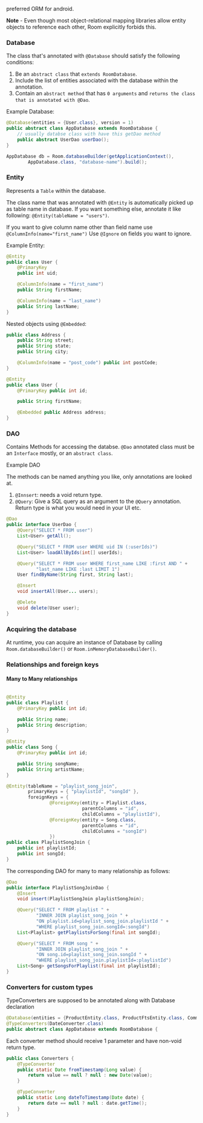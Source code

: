 preferred ORM for android.

**Note** - Even though most object-relational mapping libraries allow entity objects to reference each other, Room explicitly forbids this.

### Database

The class that's annotated with `@Database` should satisfy the following conditions:

1. Be an `abstract class` that `extends RoomDatabase`.
2. Include the list of entities associated with the database within the annotation.
3. Contain an `abstract method` that has `0 arguments` and `returns the class that is annotated with @Dao`.

Example Database:
```java
@Database(entities = {User.class}, version = 1)
public abstract class AppDatabase extends RoomDatabase {
    // usually databse class with have this getDao method
    public abstract UserDao userDao();
}

AppDatabase db = Room.databaseBuilder(getApplicationContext(),
        AppDatabase.class, "database-name").build();
```


### Entity

Represents a `Table` within the database.

The class name that was annotated with `@Entity` is automatically
picked up as table name in database. If you want something else,
annotate it like following: `@Entity(tableName = "users")`.

If you want to give column name other than field name use 
`@ColumnInfo(name="first_name")`
Use `@Ignore` on fields you want to ignore.

Example Entity:
```java
@Entity
public class User {
    @PrimaryKey
    public int uid;

    @ColumnInfo(name = "first_name")
    public String firstName;

    @ColumnInfo(name = "last_name")
    public String lastName;
}
```

Nested objects using `@Embedded`:
```java
public class Address {
    public String street;
    public String state;
    public String city;

    @ColumnInfo(name = "post_code") public int postCode;
}

@Entity
public class User {
    @PrimaryKey public int id;

    public String firstName;

    @Embedded public Address address;
}
```

### DAO

Contains Methods for accessing the databse.
`@Dao` annotated class must be an `Interface` mostly, or an `abstract class`.

Example DAO

The methods can be named anything you like, only annotations
are looked at.

1. `@Innsert`: needs a void return type.
2. `@Query`: Give a SQL query as an argument to the `@Query` annotation.
Return type is what you would need in your UI etc.


```java
@Dao
public interface UserDao {
    @Query("SELECT * FROM user")
    List<User> getAll();

    @Query("SELECT * FROM user WHERE uid IN (:userIds)")
    List<User> loadAllByIds(int[] userIds);

    @Query("SELECT * FROM user WHERE first_name LIKE :first AND " +
           "last_name LIKE :last LIMIT 1")
    User findByName(String first, String last);

    @Insert
    void insertAll(User... users);

    @Delete
    void delete(User user);
}
```

### Acquiring the database

At runtime, you can acquire an instance of Database by calling `Room.databaseBuilder()` or `Room.inMemoryDatabaseBuilder()`.


### Relationships and foreign keys

#### Many to Many relationships

```java

@Entity
public class Playlist {
    @PrimaryKey public int id;

    public String name;
    public String description;
}

@Entity
public class Song {
    @PrimaryKey public int id;

    public String songName;
    public String artistName;
}

@Entity(tableName = "playlist_song_join",
        primaryKeys = { "playlistId", "songId" },
        foreignKeys = {
                @ForeignKey(entity = Playlist.class,
                            parentColumns = "id",
                            childColumns = "playlistId"),
                @ForeignKey(entity = Song.class,
                            parentColumns = "id",
                            childColumns = "songId")
                })
public class PlaylistSongJoin {
    public int playlistId;
    public int songId;
}
```

The corresponding DAO for many to many relationship as follows:
```java
@Dao
public interface PlaylistSongJoinDao {
    @Insert
    void insert(PlaylistSongJoin playlistSongJoin);

    @Query("SELECT * FROM playlist " +
           "INNER JOIN playlist_song_join " +
           "ON playlist.id=playlist_song_join.playlistId " +
           "WHERE playlist_song_join.songId=:songId")
    List<Playlist> getPlaylistsForSong(final int songId);

    @Query("SELECT * FROM song " +
           "INNER JOIN playlist_song_join " +
           "ON song.id=playlist_song_join.songId " +
           "WHERE playlist_song_join.playlistId=:playlistId")
    List<Song> getSongsForPlaylist(final int playlistId);
}
```

### Converters for custom types

TypeConverters are supposed to be annotated along with Database declaration
```java
@Database(entities = {ProductEntity.class, ProductFtsEntity.class, CommentEntity.class}, version = 2)
@TypeConverters(DateConverter.class)
public abstract class AppDatabase extends RoomDatabase {
```

Each converter method should receive 1 parameter and have non-void return type.

```java
public class Converters {
    @TypeConverter
    public static Date fromTimestamp(Long value) {
        return value == null ? null : new Date(value);
    }

    @TypeConverter
    public static Long dateToTimestamp(Date date) {
        return date == null ? null : date.getTime();
    }
}
```
